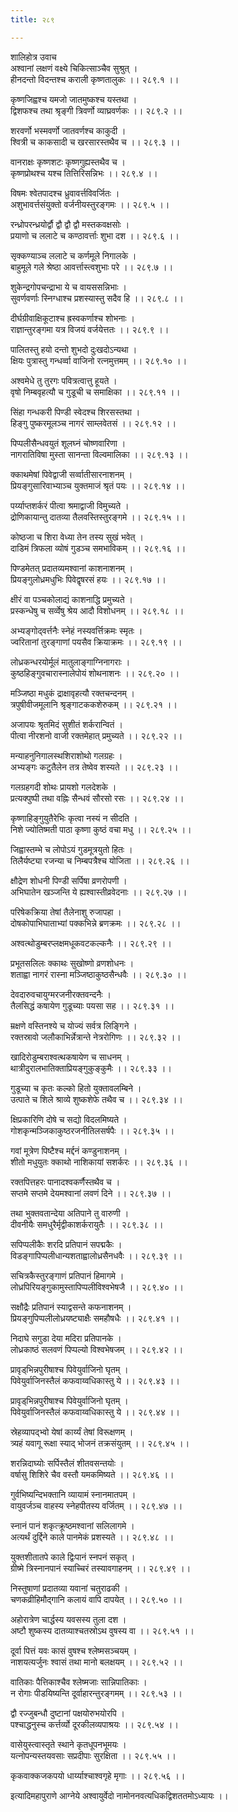 ```yaml
---
title: २८९

---
```

शालिहोत्र उवाच  
अश्वानां लक्षणं वक्ष्ये चिकित्साञ्चैव सुश्रुत् ।  
हीनदन्तो विदन्तश्च कराली कृष्णतालुकः ।। २८९.१ ।।  
  
कृष्णजिह्वश्च यमजो जातमुष्कश्च यस्तथा ।  
द्विशफश्च तथा श्रृङ्गी त्रिवर्णो व्याघ्रवर्णकः ।। २८९.२ ।।  
  
शरवर्णो भस्मवर्णो जातवर्णश्च काकुदी ।  
श्वित्री च काकसादी च खरसारस्तथैव च ।। २८९.३ ।।  
  
वानराक्षः कृष्णशटः कृष्णगुह्यस्तथैव च ।  
कृष्णप्रोथश्च यश्च तित्तिरिसन्निभः ।। २८९.४ ।।  
  
विषमः श्वेतपादश्च ध्रुवावर्त्तविवर्जितः ।  
अशुभावर्त्तसंयुक्तो वर्जनीयस्तुरङ्गमः ।। २८९.५ ।।  
  
रन्ध्रोपरन्ध्रयोर्द्वौ द्वौ द्वौ द्वौ मस्तकवक्षसोः ।  
प्रयाणो च ललाटे च कण्ठावर्त्ताः शुभा दश ।। २८९.६ ।।  
  
सृक्कण्याञ्च ललाटे च कर्णमूले निगालके ।  
बाहुमूले गले श्रेष्ठा आवर्त्तास्त्वशुभाः परे ।। २८९.७ ।।  
  
शुकेन्द्रगोपचन्द्राभा ये च वायससन्निभाः ।  
सुवर्णवर्णाः स्निग्धाश्च प्रशस्यास्तु सदैव हि ।। २८९.८ ।।  
  
दीर्घग्रीवाक्षिकूटाश्च ह्रस्वकर्णाश्च शोभनाः ।  
राज्ञान्तुरङ्गमा यत्र विजयं वर्जयेत्ततः ।। २८९.९ ।।  
  
पालितस्तु हयो दन्तो शुभदो दुःखदोऽन्यथा ।  
क्षियः पुत्रास्तु गन्धर्व्वा वाजिनो रत्नमुत्तमम् ।। २८९.१० ।।  
  
अश्वमेधे तु तुरगः पवित्रत्वात्तु हूयते ।  
वृषो निम्बवृहत्यौ च गुडूची च समाक्षिका ।। २८९.११ ।।  
  
सिंहा गन्धकरी पिण्डी स्वेदश्च शिरसस्तथा ।  
हिङ्गु पुष्करमूलञ्च नागरं साम्लवेतसं ।। २८९.१२ ।।  
  
पिप्पलीसैन्धवयुतं शूलघ्नं चोष्णवारिणा ।  
नागरातिविषा मुस्ता सानन्ता विल्वमालिका ।। २८९.१३ ।।  
  
क्काथमेषां पिवेद्वाजी सर्व्वातीसारनाशनम् ।  
प्रियङ्गुसारिवाभ्याञ्च युक्तमाजं श्रृतं पयः ।। २८९.१४ ।।  
  
पर्य्याप्तशर्करं पीत्वा श्रमाद्वाजी विमुच्यते ।  
द्रोणिकायान्तु दातव्या तैलवस्तिस्तुरङ्गमे ।। २८९.१५ ।।  
  
कोष्ठजा च शिरा वेध्या तेन तस्य सुखं भवेत् ।  
दाडिमं त्रिफला व्योषं गुडञ्च समभाविकम् ।। २८९.१६ ।।  
  
पिण्डमेतत् प्रदातव्यमश्वानां काशनाशनम् ।  
प्रियङ्गुलोध्रमधुभिः पिवेद्वृषरसं हयः ।। २८९.१७ ।।  
  
क्षीरं वा पञ्चकोलाद्यं काशनाद्धि प्रमुच्यते ।  
प्रस्कन्धेषु च सर्व्वेषु श्रेय आदौ विशोधनम् ।। २८९.१८ ।।  
  
अभ्यङ्गोद्‌वर्त्तनैः स्नेहं नस्यवर्त्तिक्रमः स्मृतः ।  
ज्वरितानां तुरङ्गाणां पयसैव क्रियाक्रमः ।। २८९.१९ ।।  
  
लोध्रकन्धरयोर्मूलं मातुलाङ्गाग्निनागराः ।  
कुष्ठहिङ्गुवचारास्नालेपोयं शोथनाशनः ।। २८९.२० ।।  
  
मञ्जिष्ठा मधुकं द्राक्षावृहत्यौ रक्तचन्दनम् ।  
त्रपुषीवीजमूलानि श्रृङ्गाटककशेरुकम् ।। २८९.२१ ।।  
  
अजापयः श्रृतमिदं सुशीतं शर्करान्वितं ।  
पीत्वा नीरशनो वाजी रक्तमेहात् प्रमुच्यते ।। २८९.२२ ।।  
  
मन्याहनुनिगालस्थशिराशोथो गलग्रहः ।  
अभ्यङ्गः कटुतैलेन तत्र तेष्वेव शस्यते ।। २८९.२३ ।।  
  
गलग्रहगदी शोथः प्रायशो गलदेशके ।  
प्रत्यक्पुष्पी तथा वह्निः सैन्धवं सौरसो रसः ।। २८९.२४ ।।  
  
कृष्णाहिङ्गुयुतैरेभिः कृत्वा नस्यं न सीदति ।  
निशे ज्योतिष्मती पाठा कृष्णा कुष्ठं वचा मधु ।। २८९.२५ ।।  
  
जिह्वास्तम्भे च लोपोऽयं गुडमूत्रयुतो हितः ।  
तिलैर्यष्ट्या रजन्या च निम्बपत्रैश्च योजिता ।। २८९.२६ ।।  
  
क्षौद्रेण शोधनी पिण्डी सर्पिषा व्रणरोपणी ।  
अभिघातेन खञ्जन्ति ये ह्यश्वास्तीव्रवेदनाः ।। २८९.२७ ।।  
  
परिषेकक्रिया तेषां तैलेनाशु रुजापहा ।  
दोषकोपाभिघाताभ्यां पक्कभिन्ने ब्रणक्रमः ।। २८९.२८ ।।  
  
अश्वत्थोडुम्बरप्लक्षमधूकवटकल्कनैः ।। २८९.२९ ।।  
  
प्रभूतसलिलः क्काथः सुखोष्णो व्रणशोधनः ।  
शताह्वा नागरं रास्ना मञ्जिष्ठाकुष्ठसैन्धवैः ।। २८९.३० ।।  
  
देवदारुवचायुग्मरजनीरक्तवन्दनैः ।  
तैलसिद्धं कषायेण गुडूच्याः पयसा सह ।। २८९.३१ ।।  
  
म्रक्षणे वस्तिनश्ये च योज्यं सर्वत्र लिङ्गिने ।  
रक्तस्रावो जलौकाभिर्न्नेत्रान्ते नेत्ररोगिणः ।। २८९.३२ ।।  
  
खादिरोडुम्बराश्वत्थकषायेण च साधनम् ।  
थात्रीदुरालभातिक्ताप्रियङ्गुकुङ्कुमैः ।। २८९.३३ ।।  
  
गुडूच्या च कृतः कल्को हितो युक्तावलम्बिने ।  
उत्पाते च शिले श्राव्ये शुष्कशेफे तथैव च ।। २८९.३४ ।।  
  
क्षिप्रकारिणि दोषे च सद्यो विदलमिष्यते ।  
गोशकृन्मञ्जिकाकुष्ठरजनीतिलसर्षपैः ।। २८९.३५ ।।  
  
गवां मूत्रेण पिष्टैश्च मर्द्दनं कण्डुनाशनम् ।  
शीतो मधुयुतः क्काथो नाशिकायां सशर्करः ।। २८९.३६ ।।  
  
रक्तपित्तहरः पानादश्वकर्णैस्तथैव च ।  
सप्तमे सप्तमे देयमश्वानां लवणं दिने ।। २८९.३७ ।।  
  
तथा भुक्तवतान्देया अतिपाने तु वारुणी ।  
दीवनीयैः समधुरैर्मृद्वीकाशर्करायुतैः ।। २८९.३८ ।।  
  
सपिप्पलीकैः शरदि प्रतिपानं सपद्मकैः ।  
विडङ्गापिप्पलीधान्यशताह्वालोध्रसैनधवैः ।। २८९.३९ ।।  
  
सचित्रकैस्तुरङ्गाणं प्रतिपानं हिमागमे ।  
लोध्रपिरियङ्गुकामुस्तापिप्पलीविश्वभेषजै ।। २८९.४० ।।  
  
सक्षौद्रैः प्रतिपानं स्याद्वसन्ते कफनाशनम् ।  
प्रियङ्गुपिप्पलीलोध्रयष्ट्याक्षैः समहौषधैः ।। २८९.४१ ।।  
  
निदाघे सगुडा देया मदिरा प्रतिपानके ।  
लोध्रकाष्ठं सलवणं पिप्पल्यो विश्वभेषजम् ।। २८९.४२ ।।  
  
प्रावृड्‌भिन्नपुरीषाश्च पिवेयुर्वाजिनो घृतम् ।  
पिवेयुर्वाजिनस्तैलं कफवाय्वधिकास्तु ये ।। २८९.४३ ।।  
  
प्रावृड्‌भिन्नपुरीषाश्च पिवेयुर्वाजिनो घृतम् ।  
पिवेयुर्वाजिनस्तैलं कफवाय्वधिकास्तु ये ।। २८९.४४ ।।  
  
स्रेहव्यापद्भ्वो येषां कार्य्यं तेषां विरूक्षणम् ।  
त्र्यहं यवागू रूक्षा स्याद् भोजनं तक्रसंयुतम् ।। २८९.४५ ।।  
  
शरन्निदाघ्योः सर्पिस्तैलं शीतवसन्तयोः ।  
वर्षासु शिशिरे चैव वस्तौ यमकमिष्यते ।। २८९.४६ ।।  
  
गुर्वभिष्यन्दिभक्तानि व्यायामं स्नानमातपम् ।  
वायुवर्जञ्च वाहस्य स्नेहपीतस्य वर्जितम् ।। २८९.४७ ।।  
  
स्नानं पानं शकृत्क्रूष्ठमश्वानां सलिलागमे ।  
अत्यर्थं दुर्द्दिने काले पानमेकं प्रशस्यते ।। २८९.४८ ।।  
  
युक्तशीतातपे काले द्विःपानं स्नपनं सकृत् ।  
ग्रीष्मे त्रिस्नानपानं स्याच्चिरं तस्यावगाहनम् ।। २८९.४९ ।।  
  
निस्तुषाणां प्रदातव्या यवानां चतुराढकी ।  
चणकव्रीहिमौद्‌गानि कलायं वापि दापयेत् ।। २८९.५० ।।  
  
अहोरात्रेण चार्द्धस्य यवसस्य तुला दश ।  
अष्टौ शुष्कस्य दातव्याश्चतस्रोऽथ वुषस्य वा ।। २८९.५१ ।।  
  
दूर्वा पित्तं यवः कासं वुषश्च श्लेष्मसञ्चयम् ।  
नाशयत्यर्जुनः श्वासं तथा मानो बलक्षयम् ।। २८९.५२ ।।  
  
वातिकाः पैत्तिकाश्चैव श्लेष्मजाः सान्निपातिकाः ।  
न रोगाः पीडयिष्यन्ति दूर्वाहारन्तुरङ्गमम् ।। २८९.५३ ।।  
  
द्वौ रज्जुबन्धौ दुष्टानां पक्षयोरुभयोरपि ।  
पश्चाद्धनुस्च कर्त्तर्व्यो दूरकीलव्यपाश्रयः ।। २८९.५४ ।।  
  
वासेयुस्त्वास्तृते स्थाने कृतधूपनभूमयः ।  
यत्नोपन्यस्तयवसाः सप्रदीपाः सुरक्षिता ।। २८९.५५ ।।  
  
कृकवाक्कजकपयो धार्य्याश्चाश्वगृहे मृगाः ।। २८९.५६ ।।  
  
इत्यादिमहापुराणे आग्नेये अश्वायुर्वेदो नामोननवत्यधिकद्विशततमोऽध्यायः ।।